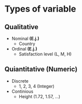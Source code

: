 # Types  of variable
## Qualitative
  - Nominal
    **(E.j.)**
    - Country
  - Ordinal
    **(E.j.)**
    - Satisfaction level (L, M, H)

## Quiantitative (Numeric)
  - Discrete
      - 1, 2, 3, 4 (Integer)
  - Continious
      - Height (1.72, 1.57, ...)
